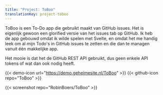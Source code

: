 ```yaml
---
title: "Project: ToBoo"
translationKey: project-toboo
---
```


ToBoo is een To-Do app die gebruikt maakt van GitHub issues. Het is eigenlijk gewoon een glorified versie van het issues tab op GitHub. Ik heb de app gebouwd omdat ik wilde spelen met Svelte, en omdat het me handig leek om al mijn Todo's in GitHub issues te zetten en die dan te managen vanuit één makkelijke app.

Het mooie is dat het de GitHub REST API gebruikt, dus geen enkele API tokens of wat dan ook nodig heeft.

<span hidden>Post information</span> {{< demo-icon url="https://demo.geheimesite.nl/ToBoo" >}} {{< github-icon repo="ToBoo" >}}

{{< screenshot repo="RobinBoers/ToBoo" >}}
